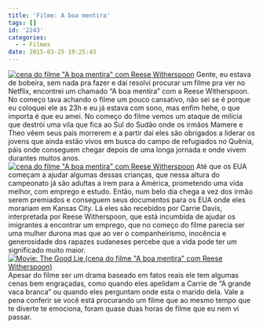 ```yaml
---
title: 'Filme: A boa mentira'
tags: []
id: '2243'
categories:
  - - Filmes
date: 2015-03-25 19:25:43
---
```


[![cena do filme "A boa mentira" com  Reese Witherspoon](/images/2015/03/A-Boa-Mentira-06.jpg)](/images/2015/03/A-Boa-Mentira-06.jpg) Gente, eu estava de bobeira, sem nada pra fazer e daí resolvi procurar um filme pra ver no Netflix, encontrei um chamado “A boa mentira” com a Reese Witherspoon. No começo tava achando o filme um pouco cansativo, não sei se é porque eu coloquei ele as 23h e eu já estava com sono, mas enfim hehe, o que importa é que eu amei. No começo do filme vemos um ataque de milícia que destrói uma vila que fica ao Sul do Sudão onde os irmãos Mamere e Theo vêem seus pais morrerem e a partir daí eles são obrigados a liderar os jovens que ainda estão vivos em busca do campo de refugiados no Quênia, páis onde conseguem chegar depois de uma longa jornada e onde vivem durantes muitos anos. [![cena do filme "A boa mentira" com  Reese Witherspoon](/images/2015/03/1200x630_284176_a-boa-mentira-traz-de-volta-ao-grad.jpg)](/images/2015/03/1200x630_284176_a-boa-mentira-traz-de-volta-ao-grad.jpg) Até que os EUA começam a ajudar algumas dessas crianças, que nessa altura do campeonato já são adultas a irem para a América, prometendo uma vida melhor, com emprego e estudo. Então, num belo dia chega a vez dos irmão serem premiados e conseguem seus documentos para os EUA onde eles morariam em Kansas City. Lá eles são recebidos por Carrie Davis, interpretada por Reese Witherspoon, que está incumbida de ajudar os imigrantes a encontrar um emprego, que no começo do filme parecia ser uma mulher durona mas que ao ver o companheirismo, inocência e generosidade dos rapazes sudaneses percebe que a vida pode ter um significado muito maior. [![Movie: The Good Lie (cena do filme "A boa mentira" com  Reese Witherspoon)](/images/2015/03/The-Good-Lie-Imagem-1.jpg)](/images/2015/03/The-Good-Lie-Imagem-1.jpg) Apesar do filme ser um drama baseado em fatos reais ele tem algumas cenas bem engraçadas, como quando eles apelidam a Carrie de “A grande vaca branca” ou quando eles perguntam onde esta o marido dela. Vale a pena conferir se você está procurando um filme que ao mesmo tempo que te diverte te emociona, foram quase duas horas de filme que eu nem vi passar.

